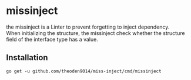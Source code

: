 # missinject
the missinject is a Linter to prevent forgetting to inject dependency.  
When initializing the structure, the missinject check whether the structure field of the interface type has a value.

## Installation
```
go get -u github.com/theoden9014/miss-inject/cmd/missinject
```
